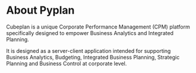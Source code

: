 # About Pyplan
Cubeplan is a unique Corporate Performance Management (CPM) platform specifically designed to empower Business Analytics and Integrated Planning.

It is designed as a server-client application intended for supporting Business Analytics, Budgeting, Integrated Business Planning, Strategic Planning and Business Control at corporate level.

<!--stackedit_data:
eyJoaXN0b3J5IjpbMjMxMjA4NjUxLC00NzEyNDY0NzNdfQ==
-->